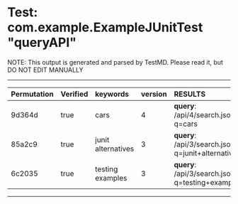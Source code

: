 # Test: com.example.ExampleJUnitTest "queryAPI" #

NOTE: This output is generated and parsed by TestMD. Please read it, but DO NOT EDIT MANUALLY

---------------------------------------


| Permutation | Verified | keywords           | version | RESULTS
| :---------- | :------- | :----------------- | :------ | :------
| 9d364d      | true     | cars               | 4       | **query**: /api/4/search.json?q=cars
| 85a2c9      | true     | junit alternatives | 3       | **query**: /api/3/search.json?q=junit+alternatives
| 6c2035      | true     | testing examples   | 3       | **query**: /api/3/search.json?q=testing+examples


---------------------------------------

